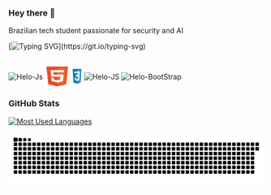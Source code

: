 ### Hey there 👋
Brazilian tech student passionate for security and AI

[![Typing SVG](https://readme-typing-svg.demolab.com?font=Fira+Code&pause=1000&color=F7156C&random=false&width=435&lines=Oie!+Aqui+%C3%A9+a+Hel%C3%B4!)](https://git.io/typing-svg)



<div style="display: inline_block"><br>
  <img align="center" alt="Helo-Js" height="30" width="40" src="https://raw.githubusercontent.com/jmnote/z-icons/master/svg/java.svg">
  <img align="center" alt="Helo-HTML" height="40" width="50" src="https://raw.githubusercontent.com/devicons/devicon/master/icons/html5/html5-original.svg">
  <img align="center" alt="Helo-CSS" height="30" width="20" src="https://raw.githubusercontent.com/devicons/devicon/master/icons/css3/css3-original.svg">
  <img align="center" alt="Helo-JS" height="30" width="40" src="https://upload.wikimedia.org/wikipedia/commons/thumb/9/99/Unofficial_JavaScript_logo_2.svg/512px-Unofficial_JavaScript_logo_2.svg.png?20141107110902">
  <img align="center" alt="Helo-BootStrap" height="30" width="40" src="https://upload.wikimedia.org/wikipedia/commons/thumb/b/b2/Bootstrap_logo.svg/1280px-Bootstrap_logo.svg.png">

</div>

<h3>GitHub Stats</h3>

[![Most Used Languages](https://github-readme-stats-git-masterrstaa-rickstaa.vercel.app/api/top-langs/?username=helosantosdesousa&line_height=10&card_width=290&layout=compact&hide_title=false&count_private=true&langs_count=4&show_icons=true&title_color=FF00F6&hide=html,css&bg_color=000&text_color=8B8B8B&border_radius=3&border_color=561760&count_private=true)](https://github.com/helosantosdesousa/github-readme-stats)
<br>

<picture>
  <source media="(prefers-color-scheme: dark)" srcset="https://raw.githubusercontent.com/helosantosdesousa/helosantosdesousa/output/github-contribution-grid-snake-dark.svg">
  <source media="(prefers-color-scheme: light)" srcset="https://raw.githubusercontent.com/helosantosdesousa/helosantosdesousa/output/github-contribution-grid-snake.svg">
  <img alt="github contribution grid snake animation" src="https://raw.githubusercontent.com/helosantosdesousa/helosantosdesousa/output/github-contribution-grid-snake.svg">
</picture>
<br><br>


